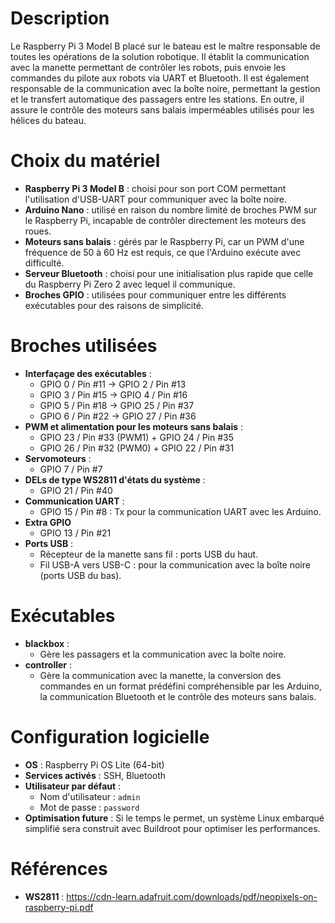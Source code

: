 # Description
Le Raspberry Pi 3 Model B placé sur le bateau est le maître responsable de toutes les opérations de la solution robotique. Il établit la communication avec la manette permettant de contrôler les robots, puis envoie les commandes du pilote aux robots via UART et Bluetooth. Il est également responsable de la communication avec la boîte noire, permettant la gestion et le transfert automatique des passagers entre les stations. En outre, il assure le contrôle des moteurs sans balais imperméables utilisés pour les hélices du bateau.

# Choix du matériel
- **Raspberry Pi 3 Model B** : choisi pour son port COM permettant l'utilisation d'USB-UART pour communiquer avec la boîte noire.
- **Arduino Nano** : utilisé en raison du nombre limité de broches PWM sur le Raspberry Pi, incapable de contrôler directement les moteurs des roues.
- **Moteurs sans balais** : gérés par le Raspberry Pi, car un PWM d'une fréquence de 50 à 60 Hz est requis, ce que l'Arduino exécute avec difficulté.
- **Serveur Bluetooth** : choisi pour une initialisation plus rapide que celle du Raspberry Pi Zero 2 avec lequel il communique.
- **Broches GPIO** : utilisées pour communiquer entre les différents exécutables pour des raisons de simplicité.

# Broches utilisées
- **Interfaçage des exécutables** :
  - GPIO 0 / Pin #11 -> GPIO 2 / Pin #13
  - GPIO 3 / Pin #15 -> GPIO 4 / Pin #16
  - GPIO 5 / Pin #18 -> GPIO 25 / Pin #37
  - GPIO 6 / Pin #22 -> GPIO 27 / Pin #36
- **PWM et alimentation pour les moteurs sans balais** :
  - GPIO 23 / Pin #33 (PWM1) + GPIO 24 / Pin #35
  - GPIO 26 / Pin #32 (PWM0) + GPIO 22 / Pin #31
- **Servomoteurs** :
  - GPIO 7 / Pin #7
- **DELs de type WS2811 d'états du système** :
  - GPIO 21 / Pin #40
- **Communication UART** :
  - GPIO 15 / Pin #8 : Tx pour la communication UART avec les Arduino.
- **Extra GPIO**
  - GPIO 13 / Pin #21
- **Ports USB** :
  - Récepteur de la manette sans fil : ports USB du haut.
  - Fil USB-A vers USB-C : pour la communication avec la boîte noire (ports USB du bas).

# Exécutables
- **blackbox** :
  - Gère les passagers et la communication avec la boîte noire.
- **controller** :
  - Gère la communication avec la manette, la conversion des commandes en un format prédéfini compréhensible par les Arduino, la communication Bluetooth et le contrôle des moteurs sans balais.

# Configuration logicielle
- **OS** : Raspberry Pi OS Lite (64-bit)
- **Services activés** : SSH, Bluetooth
- **Utilisateur par défaut** :
  - Nom d'utilisateur : `admin`
  - Mot de passe : `password`
- **Optimisation future** : Si le temps le permet, un système Linux embarqué simplifié sera construit avec Buildroot pour optimiser les performances.

# Références
- **WS2811** : https://cdn-learn.adafruit.com/downloads/pdf/neopixels-on-raspberry-pi.pdf
